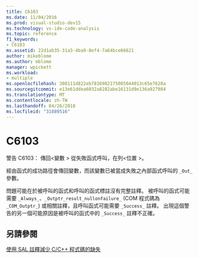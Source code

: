 ```yaml
---
title: C6103
ms.date: 11/04/2016
ms.prod: visual-studio-dev15
ms.technology: vs-ide-code-analysis
ms.topic: reference
f1_keywords:
- C6103
ms.assetid: 22d1ab35-31a3-4ba9-8ef4-7a64bce66621
author: mikeblome
ms.author: mblome
manager: wpickett
ms.workload:
- multiple
ms.openlocfilehash: 308111d822eb7816982175085044013c65e7628a
ms.sourcegitcommit: e13e61ddea6032a8282abe16131d9e136a927984
ms.translationtype: MT
ms.contentlocale: zh-TW
ms.lasthandoff: 04/26/2018
ms.locfileid: "31889516"
---
```

# <a name="c6103"></a>C6103
警告 C6103： 傳回\<變數 > 從失敗函式呼叫，在列\<位置 >。

 經由函式的成功路徑會傳回變數，而該變數已被當成失敗之內部函式呼叫的 `_Out_` 參數。

 問題可能在於被呼叫的函式和呼叫的函式標註沒有完整註釋。 被呼叫的函式可能需要 `_Always_`、`_Outptr_result_nullonfailure_` (COM 程式碼為 `_COM_Outptr_`) 或相關註釋，且呼叫函式可能需要 `_Success_` 註釋。 出現這個警告的另一個可能原因是被呼叫的函式中的 `_Success_` 註釋不正確。

## <a name="see-also"></a>另請參閱
 [使用 SAL 註釋減少 C/C++ 程式碼的缺失](../code-quality/using-sal-annotations-to-reduce-c-cpp-code-defects.md)